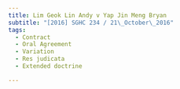 ```yaml
---
title: Lim Geok Lin Andy v Yap Jin Meng Bryan 
subtitle: "[2016] SGHC 234 / 21\_October\_2016"
tags:
  - Contract
  - Oral Agreement
  - Variation
  - Res judicata
  - Extended doctrine

---
```


